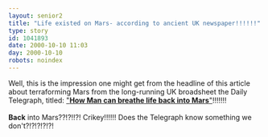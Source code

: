 ```yaml
---
layout: senior2
title: "Life existed on Mars- according to ancient UK newspaper!!!!!!"
type: story
id: 1041893
date: 2000-10-10 11:03
day: 2000-10-10
robots: noindex
---
```

Well, this is the impression one might get from the headline of this article about terraforming Mars from the long-running UK broadsheet the Daily Telegraph, titled: <a href="http://www.telegraph.co.uk/et?ac=000528742539692&amp;rtmo=a2b88wHL&amp;atmo=999999d9&amp;pg=/et/00/10/9/wnas09.html">"<b>How Man can breathe life back into Mars</b>"</a>!!!!!!! <br/> <br/><b>Back</b> into Mars??!?!!?! Crikey!!!!!! Does the Telegraph know something we don't?!?!?!?!?!
